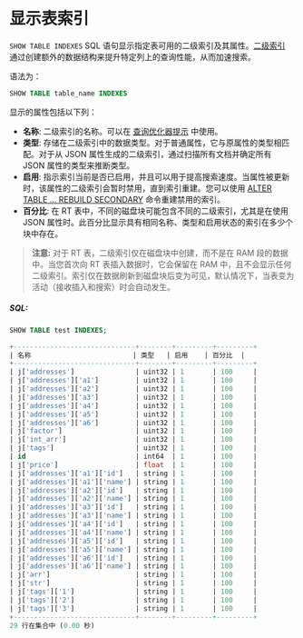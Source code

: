 # 显示表索引

<!-- example SHOW TABLE INDEXES -->
`SHOW TABLE INDEXES` SQL 语句显示指定表可用的二级索引及其属性。[二级索引](../../Server_settings/Searchd.md#secondary_indexes) 通过创建额外的数据结构来提升特定列上的查询性能，从而加速搜索。

语法为：

```sql
SHOW TABLE table_name INDEXES
```

显示的属性包括以下列：

* **名称**: 二级索引的名称。可以在 [查询优化器提示](../../Searching/Options.md#Query-optimizer-hints) 中使用。
* **类型**: 存储在二级索引中的数据类型。对于普通属性，它与原属性的类型相匹配。对于从 JSON 属性生成的二级索引，通过扫描所有文档并确定所有 JSON 属性的类型来推断类型。
* **启用**: 指示索引当前是否已启用，并且可以用于提高搜索速度。当属性被更新时，该属性的二级索引会暂时禁用，直到索引重建。您可以使用 [ALTER TABLE ... REBUILD SECONDARY](../../Updating_table_schema_and_settings.md#Rebuilding-a-secondary-index) 命令重建禁用的索引。
* **百分比**: 在 RT 表中，不同的磁盘块可能包含不同的二级索引，尤其是在使用 JSON 属性时。此百分比显示具有相同名称、类型和启用状态的索引在多少个块中存在。

> **注意:** 对于 RT 表，二级索引仅在磁盘块中创建，而不是在 RAM 段的数据中。当您首次向 RT 表插入数据时，它会保留在 RAM 中，且不会显示任何二级索引。索引仅在数据刷新到磁盘块后变为可见，默认情况下，当表变为活动（接收插入和搜索）时会自动发生。

<!-- intro -->
##### SQL:
<!-- request SQL -->

```sql
SHOW TABLE test INDEXES;
```

<!-- response SQL -->

```sql
+------------------------------+--------+---------+---------+
| 名称                         | 类型   | 启用    | 百分比  |
+------------------------------+--------+---------+---------+
| j['addresses']               | uint32 | 1       | 100     |
| j['addresses']['a1']         | uint32 | 1       | 100     |
| j['addresses']['a2']         | uint32 | 1       | 100     |
| j['addresses']['a3']         | uint32 | 1       | 100     |
| j['addresses']['a4']         | uint32 | 1       | 100     |
| j['addresses']['a5']         | uint32 | 1       | 100     |
| j['addresses']['a6']         | uint32 | 1       | 100     |
| j['factor']                  | uint32 | 1       | 100     |
| j['int_arr']                 | uint32 | 1       | 100     |
| j['tags']                    | uint32 | 1       | 100     |
| id                           | int64  | 1       | 100     |
| j['price']                   | float  | 1       | 100     |
| j['addresses']['a1']['id']   | string | 1       | 100     |
| j['addresses']['a1']['name'] | string | 1       | 100     |
| j['addresses']['a2']['id']   | string | 1       | 100     |
| j['addresses']['a2']['name'] | string | 1       | 100     |
| j['addresses']['a3']['id']   | string | 1       | 100     |
| j['addresses']['a3']['name'] | string | 1       | 100     |
| j['addresses']['a4']['id']   | string | 1       | 100     |
| j['addresses']['a4']['name'] | string | 1       | 100     |
| j['addresses']['a5']['id']   | string | 1       | 100     |
| j['addresses']['a5']['name'] | string | 1       | 100     |
| j['addresses']['a6']['id']   | string | 1       | 100     |
| j['addresses']['a6']['name'] | string | 1       | 100     |
| j['arr']                     | string | 1       | 100     |
| j['str']                     | string | 1       | 100     |
| j['tags']['1']               | string | 1       | 100     |
| j['tags']['2']               | string | 1       | 100     |
| j['tags']['3']               | string | 1       | 100     |
+------------------------------+--------+---------+---------+
29 行在集合中 (0.00 秒)
```
<!-- end -->
